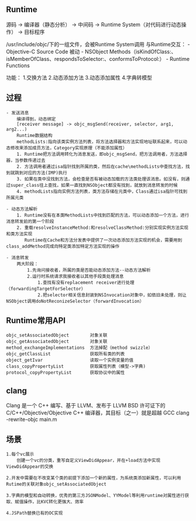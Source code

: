 
## Runtime
源码 -> 编译器（静态分析） -> 中间码 -> Runtime System（对代码进行动态操作） -> 目标程序

/usr/include/objc/下的一组文件，会被Runtime System调用
与Runtime交互：
	- Objective-C Source Code 被动
	- NSObject Methods（isKindOfClass:、isMemberOfClass、respondsToSelector:、conformsToProtocol:）
	- Runtime Functions

功能：
	1.交换方法
	2.动态添加方法
	3.动态添加属性
	4.字典转模型

## 过程
	- 发送消息
		编译得到，动态绑定
		[receiver message] -> objc_msgSend(receiver, selector, arg1, arg2...) 
		Runtime数据结构
		methodLists:指向该类实例方法列表，将方法选择器和方法实现地址联系起来，可以动态修改来添加成员方法，Category实现原理（不能添加属性）
		1. Runtime把方法调用转化为消息发送，即objc_msgSend，把方法调用者，方法选择器，当参数传递过去
		2. 方法调用者通过isa指针找到所属的类，然后在cache\methodLists中查找方法，找到就跳到对应的方法(IMP)执行
		3. 如果在类中没找到方法，会检查是否有被动态加载的方法类处理该消息。如没有，则通过super_class往上查找，如果一直找到NSObject都没有找到，就放到消息转发的时候
		4. methodLists指向实例方法列表，类方法存储在元类中，Class通过isa指针可找到所属元类

	- 动态方法解析
		1. Runtime没有在本类MethodLists中找到匹配的方法，可以动态添加一个方法，进行消息转发前的第一个阶段
		2. 重载resolveInstanceMethod:和resolveClassMethod:分别实现实例方法实现和类方法实现
		   Runtime在Cache和方法分发表中提供了一次动态添加方法实现的机会，需要用到class_addMethod完成向特定类添加特定方法实现的操作

	- 消息转发
		两大阶段：
			1.先询问接收者，所属的类是否能动态添加方法--动态方法解析
			2.运行时系统请求我接收者以其他手段类处理消息
				1.查找有没有replacement receiver进行处理（forwardingTargetForSelector）
				2.把selector相关信息封装到NSInvocation对象中，如依旧未处理，则让NSObject调用doNotReconizeSelector（forwardInvocation）

## Runtime常用API
	objc_setAssociatedObject		对象关联
	objc_getAssociatedObject		对象关联
	method_exchangeImplementations	方法掉配（method swizzle）
	objc_getClassList				获取所有类的列表
	object_getIvar					读取一个实例变量的值
	class_copyPropertyList			获取属性列表（模型->字典)
	protocol_copyPropertyList		获取协议中的属性

## clang
Clang 是一个 C++ 编写、基于 LLVM、发布于 LLVM BSD 许可证下的 C/C++/Objective/Objective C++ 编译器，其目标（之一）就是超越 GCC
clang -rewrite-objc main.m

## 场景
	1.每个vc展示
		创建一个vc的分类，重写自定义ViewDidAppear，并在+load方法中实现ViewDidAppear的交换

	2.开发中需要在不改变某个类的前提下添加一个新的属性，为系统类添加新属性，可以利用Rutime的关联对象objc_setAssociatedObject

	3.字典的模型和自动转换，优秀的第三方JSONModel、YYModel等利用runtime对属性进行获取、赋值操作，比KVC转化更强大、效率

	4.JSPath替换已有的OC实现